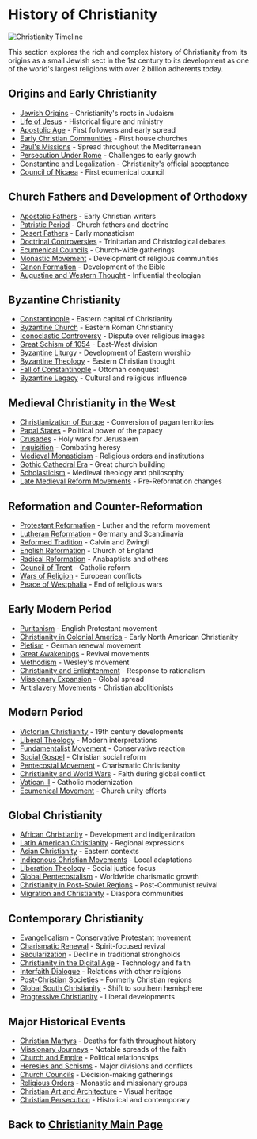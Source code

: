 # History of Christianity

![Christianity Timeline](christianity_timeline.jpg)

This section explores the rich and complex history of Christianity from its origins as a small Jewish sect in the 1st century to its development as one of the world's largest religions with over 2 billion adherents today.

## Origins and Early Christianity

- [Jewish Origins](./jewish_origins.md) - Christianity's roots in Judaism
- [Life of Jesus](./life_of_jesus.md) - Historical figure and ministry
- [Apostolic Age](./apostolic_age.md) - First followers and early spread
- [Early Christian Communities](./early_communities.md) - First house churches
- [Paul's Missions](./paul_missions.md) - Spread throughout the Mediterranean
- [Persecution Under Rome](./roman_persecution.md) - Challenges to early growth
- [Constantine and Legalization](./constantine.md) - Christianity's official acceptance
- [Council of Nicaea](./council_of_nicaea.md) - First ecumenical council

## Church Fathers and Development of Orthodoxy

- [Apostolic Fathers](./apostolic_fathers.md) - Early Christian writers
- [Patristic Period](./patristic_period.md) - Church fathers and doctrine
- [Desert Fathers](./desert_fathers.md) - Early monasticism
- [Doctrinal Controversies](./doctrinal_controversies.md) - Trinitarian and Christological debates
- [Ecumenical Councils](./ecumenical_councils.md) - Church-wide gatherings
- [Monastic Movement](./monasticism.md) - Development of religious communities
- [Canon Formation](./canon_formation.md) - Development of the Bible
- [Augustine and Western Thought](./augustine.md) - Influential theologian

## Byzantine Christianity

- [Constantinople](./constantinople.md) - Eastern capital of Christianity
- [Byzantine Church](./byzantine_church.md) - Eastern Roman Christianity
- [Iconoclastic Controversy](./iconoclasm.md) - Dispute over religious images
- [Great Schism of 1054](./great_schism.md) - East-West division
- [Byzantine Liturgy](./byzantine_liturgy.md) - Development of Eastern worship
- [Byzantine Theology](./byzantine_theology.md) - Eastern Christian thought
- [Fall of Constantinople](./fall_of_constantinople.md) - Ottoman conquest
- [Byzantine Legacy](./byzantine_legacy.md) - Cultural and religious influence

## Medieval Christianity in the West

- [Christianization of Europe](./christianization_europe.md) - Conversion of pagan territories
- [Papal States](./papal_states.md) - Political power of the papacy
- [Crusades](./crusades.md) - Holy wars for Jerusalem
- [Inquisition](./inquisition.md) - Combating heresy
- [Medieval Monasticism](./medieval_monasticism.md) - Religious orders and institutions
- [Gothic Cathedral Era](./gothic_cathedrals.md) - Great church building
- [Scholasticism](./scholasticism.md) - Medieval theology and philosophy
- [Late Medieval Reform Movements](./late_medieval_reform.md) - Pre-Reformation changes

## Reformation and Counter-Reformation

- [Protestant Reformation](./protestant_reformation.md) - Luther and the reform movement
- [Lutheran Reformation](./lutheran_reformation.md) - Germany and Scandinavia
- [Reformed Tradition](./reformed_tradition.md) - Calvin and Zwingli
- [English Reformation](./english_reformation.md) - Church of England
- [Radical Reformation](./radical_reformation.md) - Anabaptists and others
- [Council of Trent](./council_of_trent.md) - Catholic reform
- [Wars of Religion](./religious_wars.md) - European conflicts
- [Peace of Westphalia](./peace_of_westphalia.md) - End of religious wars

## Early Modern Period

- [Puritanism](./puritanism.md) - English Protestant movement
- [Christianity in Colonial America](./colonial_christianity.md) - Early North American Christianity
- [Pietism](./pietism.md) - German renewal movement
- [Great Awakenings](./great_awakenings.md) - Revival movements
- [Methodism](./methodism.md) - Wesley's movement
- [Christianity and Enlightenment](./christianity_enlightenment.md) - Response to rationalism
- [Missionary Expansion](./missionary_expansion.md) - Global spread
- [Antislavery Movements](./antislavery_movements.md) - Christian abolitionists

## Modern Period

- [Victorian Christianity](./victorian_christianity.md) - 19th century developments
- [Liberal Theology](./liberal_theology.md) - Modern interpretations
- [Fundamentalist Movement](./fundamentalism.md) - Conservative reaction
- [Social Gospel](./social_gospel.md) - Christian social reform
- [Pentecostal Movement](./pentecostalism.md) - Charismatic Christianity
- [Christianity and World Wars](./christianity_world_wars.md) - Faith during global conflict
- [Vatican II](./vatican_ii.md) - Catholic modernization
- [Ecumenical Movement](./ecumenical_movement.md) - Church unity efforts

## Global Christianity

- [African Christianity](./african_christianity.md) - Development and indigenization
- [Latin American Christianity](./latin_american_christianity.md) - Regional expressions
- [Asian Christianity](./asian_christianity.md) - Eastern contexts
- [Indigenous Christian Movements](./indigenous_christianity.md) - Local adaptations
- [Liberation Theology](./liberation_theology.md) - Social justice focus
- [Global Pentecostalism](./global_pentecostalism.md) - Worldwide charismatic growth
- [Christianity in Post-Soviet Regions](./post_soviet_christianity.md) - Post-Communist revival
- [Migration and Christianity](./migration_christianity.md) - Diaspora communities

## Contemporary Christianity

- [Evangelicalism](./evangelicalism.md) - Conservative Protestant movement
- [Charismatic Renewal](./charismatic_renewal.md) - Spirit-focused revival
- [Secularization](./secularization.md) - Decline in traditional strongholds
- [Christianity in the Digital Age](./digital_christianity.md) - Technology and faith
- [Interfaith Dialogue](./interfaith_dialogue.md) - Relations with other religions
- [Post-Christian Societies](./post_christian.md) - Formerly Christian regions
- [Global South Christianity](./global_south.md) - Shift to southern hemisphere
- [Progressive Christianity](./progressive_christianity.md) - Liberal developments

## Major Historical Events

- [Christian Martyrs](./martyrs.md) - Deaths for faith throughout history
- [Missionary Journeys](./missionary_journeys.md) - Notable spreads of the faith
- [Church and Empire](./church_and_empire.md) - Political relationships
- [Heresies and Schisms](./heresies_schisms.md) - Major divisions and conflicts
- [Church Councils](./church_councils.md) - Decision-making gatherings
- [Religious Orders](./religious_orders.md) - Monastic and missionary groups
- [Christian Art and Architecture](./christian_art_architecture.md) - Visual heritage
- [Christian Persecution](./christian_persecution.md) - Historical and contemporary

## Back to [Christianity Main Page](../README.md) 